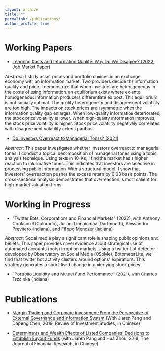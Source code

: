 ```yaml
---
layout: archive
title: ""
permalink: /publications/
author_profile: true
---
```


# Working Papers


* [Learning Costs and Information Quality: Why Do We Disagree? (2022, Job Market Paper)](/homepage/files/jmp.pdf)

*Abstract*: I study asset prices and portfolio choices in an exchange economy with an information market. Two providers decide the information quality and price. I demonstrate that when investors are heterogeneous in the costs of using information, an equilibrium exists where ex-ante homogeneous information producers differentiate ex post. This equilibrium is not socially optimal. The quality heterogeneity and disagreement volatility are too high. The impacts on stock prices are asymmetric when the information quality gap enlarges. When low-quality information deteriorates, the stock price volatility is lower. When high-quality information improves, the stock price volatility is higher. Stock price volatility negatively correlates with disagreement volatility ceteris paribus. 



* [Do Investors Overreact to Managerial Tones? (2021)](/homepage/files/ch2.pdf)

*Abstract*: This paper investigates whether investors overreact to managerial tones. I conduct a topical decomposition of managerial tones using a topic analysis technique. Using texts in 10-Ks, I find the market has a higher reaction to informative tones. This indicates that investors are selective in processing public information. With a structural model, I show that investors' overreaction pushes the excess return by 0.03 basis points. The cross-sectional analysis demonstrates that overreaction is most salient for high-market valuation firms. 




# Working in Progress

* "Twitter Bots, Corporations and Financial Markets" (2022), with Anthony Cookson (UColorado), Juhani Linnainmaa (Dartmouth), Alessandro Previtero (Indiana), and Filippo Menczer (Indiana) 

*Abstract*: Social media play a significant role in shaping public opinions and beliefs. This paper provides novel evidence about strategical use of automated accounts (bots) in option markets. Using a twitter-bot detector developed by Observatory on Social Media (OSoMe), BotometerLite, we find that twitter bot activity clusters around options' expirations. This strategy generates a short-lived change in underlying stock prices. 

* "Portfolio Liquidity and Mutual Fund Performance" (2021), with Charles Trzcinka (Indiana) 

		

# Publications
* [Margin Trading and Corporate Investment: From the Perspective of External Governance and Information System](http://www.google.com/url?q=http%3A%2F%2Fwww.cnki.com.cn%2FArticle%2FCJFDTotal-TZYJ201904002.htm&sa=D&sntz=1&usg=AFQjCNHG-QTMA75ifTbhA1fzI5Eov1jXcw) (With Jiaren Pang and Dapeng Chen, 2019, Review of Investment Studies, in Chinese)

* [Determinants and Wealth Effects of Listed Companies’ Decisions to Establish Buyout Funds](http://www.google.com/url?q=http%3A%2F%2Fwww.jryj.org.cn%2FCN%2Fabstract%2Fabstract355.shtml&sa=D&sntz=1&usg=AFQjCNEfPfn-n0E0100Vnz66TeewSqbxYw) (with Jiaren Pang and Hua Zhou, 2018, The Journal of Financial Research, in Chinese)
